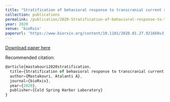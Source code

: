 ```yaml
---
title: "Stratification of behavioral response to transcranial current stimulation by resting-state electrophysiology"
collection: publications
permalink: /publication/2020-Stratification-of-behavioral-response-to-transcranial-current-stimulation-by-resting-state-electrophysiology
year: 2020
venue: 'bioRxiv'
paperurl: 'https://www.biorxiv.org/content/10.1101/2020.01.27.921668v3'
---
```


[Download paper here](https://www.biorxiv.org/content/10.1101/2020.01.27.921668v3.full.pdf)

Recommended citation:  
```Javascript
@article{mastakouri2020stratification,
  title={Stratification of behavioral response to transcranial current stimulation by resting-state electrophysiology},
  author={Mastakouri, Atalanti A},
  journal={bioRxiv},
  year={2020},
  publisher={Cold Spring Harbor Laboratory}
}


```
